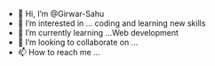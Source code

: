 - 👋 Hi, I’m @Girwar-Sahu
- 👀 I’m interested in ... coding and learning new skills
- 🌱 I’m currently learning ...Web development
- 💞️ I’m looking to collaborate on ...
- 📫 How to reach me ...

<!---
Girwar-Sahu/Girwar-Sahu is a ✨ special ✨ repository because its `README.md` (this file) appears on your GitHub profile.
You can click the Preview link to take a look at your changes.
--->
